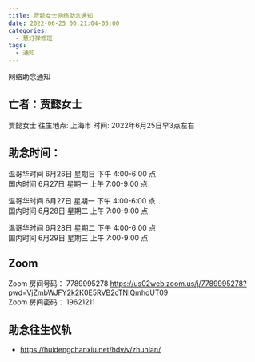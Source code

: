 ```yaml
---
title: 贾懿女士网络助念通知
date: 2022-06-25 00:21:04-05:00
categories:
  - 慧灯禅修班
tags:
  - 通知
---
```

网络助念通知

## 亡者：贾懿女士

贾懿女士
往生地点: 上海市
时间: 2022年6月25日早3点左右

## 助念时间：  

温哥华时间 6月26日 星期日 下午 4:00-6:00 点  
国内时间 6月27日 星期一 上午 7:00-9:00 点

温哥华时间 6月27日 星期一 下午 4:00-6:00 点  
国内时间 6月28日 星期二 上午 7:00-9:00 点

温哥华时间 6月28日 星期二 下午 4:00-6:00 点  
国内时间 6月29日 星期三 上午 7:00-9:00 点  

## Zoom

Zoom 房间号码： 7789995278 <https://us02web.zoom.us/j/7789995278?pwd=VjZmbWJFY2k2K0E5RVB2cTNIQmhqUT09>  
Zoom 房间密码： 19621211

## 助念往生仪轨

- <https://huidengchanxiu.net/hdv/v/zhunian/>